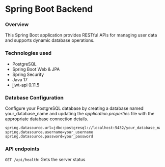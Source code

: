 # Spring Boot Backend

### Overview
This Spring Boot application provides RESTful APIs for managing user data and supports dynamic database operations.

### Technologies used
- PostgreSQL
- Spring Boot Web & JPA
- Spring Security
- Java 17
- jjwt-api 0.11.5

### Database Configuration
Configure your PostgreSQL database by creating a database named your_database_name and updating the _application.properties_ file with the appropriate database connection details.

```properties
spring.datasource.url=jdbc:postgresql://localhost:5432/your_database_name
spring.datasource.username=your_username
spring.datasource.password=your_password
```

### API endpoints
`GET /api/health`: Gets the server status 